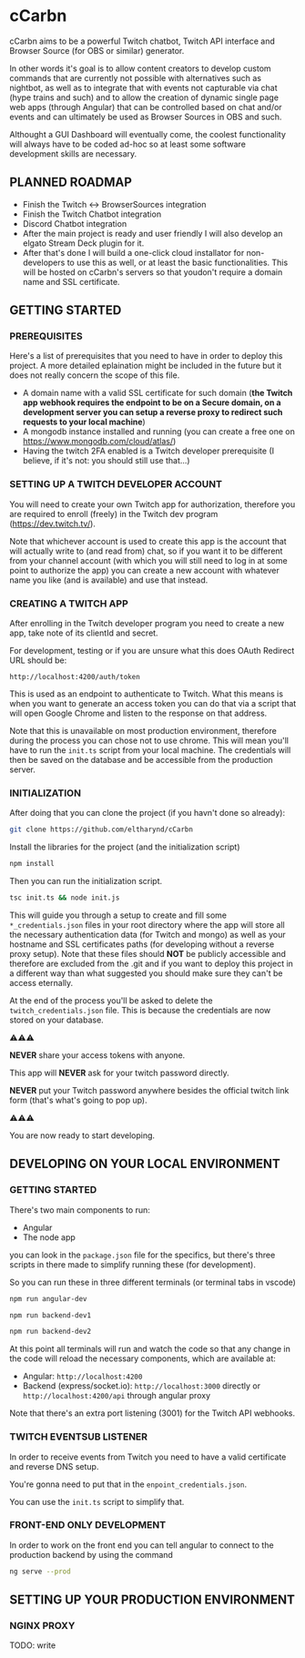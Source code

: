 # cCarbn

cCarbn aims to be a powerful Twitch chatbot, Twitch API interface and Browser Source (for OBS or similar) generator.

In other words it's goal is to allow content creators to develop custom commands that are currently not possible with alternatives such as nightbot, as well as to integrate that with events not capturable via chat (hype trains and such) and to allow the creation of dynamic single page web apps (through Angular) that can be controlled based on chat and/or events and can ultimately be used as Browser Sources in OBS and such.

Althought a GUI Dashboard will eventually come, the coolest functionality will always have to be coded ad-hoc so at least some software development skills are necessary.

## PLANNED ROADMAP

- Finish the Twitch <-> BrowserSources integration
- Finish the Twitch Chatbot integration
- Discord Chatbot integration
- After the main project is ready and user friendly I will also develop an elgato Stream Deck plugin for it.
- After that's done I will build a one-click cloud installator for non-developers to use this as well, or at least the basic functionalities. This will be hosted on cCarbn's servers so that youdon't require a domain name and SSL certificate.

## GETTING STARTED

### PREREQUISITES

Here's a list of prerequisites that you need to have in order to deploy this project. A more detailed eplaination might be included in the future but it does not really concern the scope of this file.

- A domain name with a valid SSL certificate for such domain (**the Twitch app webhook requires the endpoint to be on a Secure domain, on a development server you can setup a reverse proxy to redirect such requests to your local machine**)
- A mongodb instance installed and running (you can create a free one on <https://www.mongodb.com/cloud/atlas/>)
- Having the twitch 2FA enabled is a Twitch developer prerequisite (I believe, if it's not: you should still use that...)

### SETTING UP A TWITCH DEVELOPER ACCOUNT

You will need to create your own Twitch app for authorization, therefore you are required to enroll (freely) in the Twitch dev program (<https://dev.twitch.tv/>).

Note that whichever account is used to create this app is the account that will actually write to (and read from) chat, so if you want it to be different from your channel account (with which you will still need to log in at some point to authorize the app) you can create a new account with whatever name you like (and is available) and use that instead.

### CREATING A TWITCH APP

After enrolling in the Twitch developer program you need to create a new app, take note of its clientId and secret.

For development, testing or if you are unsure what this does OAuth Redirect URL should be:

`http://localhost:4200/auth/token`

This is used as an endpoint to authenticate to Twitch. What this means is when you want to generate an access token you can do that via a script that will open Google Chrome and listen to the response on that address.

Note that this is unavailable on most production environment, therefore during the process you can chose not to use chrome. This will mean you'll have to run the `init.ts` script from your local machine. The credentials will then be saved on the database and be accessible from the production server.

### INITIALIZATION

After doing that you can clone the project (if you havn't done so already):

```bash
git clone https://github.com/eltharynd/cCarbn
```

Install the libraries for the project (and the initialization script)

```bash
npm install
```

Then you can run the initialization script. 

```bash
tsc init.ts && node init.js
```

This will guide you through a setup to create and fill some `*_credentials.json` files in your root directory where the app will store all the necessary authentication data (for Twitch and mongo) as well as your hostname and SSL certificates paths (for developing without a reverse proxy setup). Note that these files should **NOT** be publicly accessible and therefore are excluded from the .git and if you want to deploy this project in a different way than what suggested you should make sure they can't be access eternally.

At the end of the process you'll be asked to delete the `twitch_credentials.json` file. This is because the credentials are now stored on your database.

⚠⚠⚠

**NEVER** share your access tokens with anyone.

This app will **NEVER** ask for your twitch password directly.

**NEVER** put your Twitch password anywhere besides the official twitch link form (that's what's going to pop up).

⚠⚠⚠

You are now ready to start developing.

## DEVELOPING ON YOUR LOCAL ENVIRONMENT

### GETTING STARTED

There's two main components to run:

- Angular
- The node app

you can look in the `package.json` file for the specifics, but there's three scripts in there made to simplify running these (for development).

So you can run these in three different terminals (or terminal tabs in vscode)

```bash
npm run angular-dev
```

```bash
npm run backend-dev1
```

```bash
npm run backend-dev2
```

At this point all terminals will run and watch the code so that any change in the code will reload the necessary components, which are available at:

- Angular: `http://localhost:4200`
- Backend (express/socket.io): `http://localhost:3000` directly or `http://localhost:4200/api` through angular proxy

Note that there's an extra port listening (3001) for the Twitch API webhooks.

### TWITCH EVENTSUB LISTENER

In order to receive events from Twitch you need to have a valid certificate and reverse DNS setup.

You're gonna need to put that in the `enpoint_credentials.json`.

You can use the `init.ts` script to simplify that.

### FRONT-END ONLY DEVELOPMENT

In order to work on the front end you can tell angular to connect to the production backend by using the command

```bash
ng serve --prod
```

## SETTING UP YOUR PRODUCTION ENVIRONMENT

### NGINX PROXY

TODO: write

